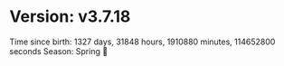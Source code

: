 # Version: v3.7.18
Time since birth: 1327 days, 31848 hours, 1910880 minutes, 114652800 seconds
Season: Spring 🌸

